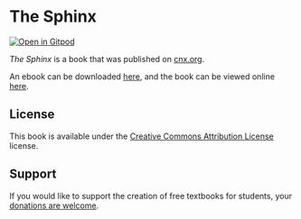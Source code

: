 # The Sphinx

[![Open in Gitpod](https://gitpod.io/button/open-in-gitpod.svg)](https://gitpod.io/from-referrer/)

_The Sphinx_ is a book that was published on [cnx.org](https://cnx.org/).

An ebook can be downloaded [here](https://github.com/cnx-user-books/cnxbook-the-sphinx/releases/latest), and the book can be viewed online [here](https://github.com/cnx-user-books/cnxbook-the-sphinx/releases/latest).

## License
This book is available under the [Creative Commons Attribution License](./LICENSE) license.

## Support
If you would like to support the creation of free textbooks for students, your [donations are welcome](https://riceconnect.rice.edu/donation/support-openstax-banner).
